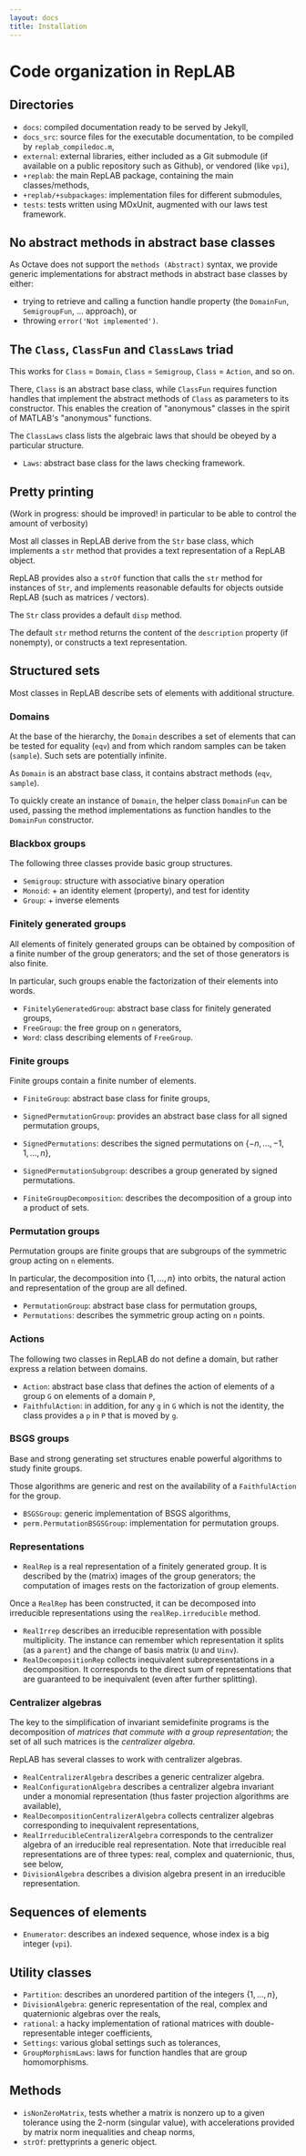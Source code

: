 ```yaml
---
layout: docs
title: Installation
---
```


# Code organization in RepLAB

## Directories

- `docs`: compiled documentation ready to be served by Jekyll,
- `docs_src`: source files for the executable documentation, to be compiled by `replab_compiledoc.m`,
- `external`: external libraries, either included as a Git submodule (if available on a public repository such as Github), or vendored (like `vpi`),
- `+replab`: the main RepLAB package, containing the main classes/methods,
- `+replab/+subpackages`: implementation files for different submodules,
- `tests`: tests written using MOxUnit, augmented with our laws test framework.

## No abstract methods in abstract base classes

As Octave does not support the `methods (Abstract)` syntax, we provide generic implementations for abstract methods in abstract base classes by either:

- trying to retrieve and calling a function handle property (the `DomainFun`, `SemigroupFun`, ... approach), or
- throwing `error('Not implemented')`.

## The `Class`, `ClassFun` and `ClassLaws` triad

This works for `Class` = `Domain`, `Class` = `Semigroup`, `Class` = `Action`, and so on.

There, `Class` is an abstract base class, while `ClassFun` requires function handles that implement the abstract methods of `Class` as parameters to its constructor. This enables the creation of "anonymous" classes in the spirit of MATLAB's "anonymous" functions.

The `ClassLaws` class lists the algebraic laws that should be obeyed by a particular structure.

- `Laws`: abstract base class for the laws checking framework.

## Pretty printing

(Work in progress: should be improved! in particular to be able to control the amount of verbosity)

Most all classes in RepLAB derive from the `Str` base class, which implements a `str` method that provides a text representation of a RepLAB object.

RepLAB provides also a `strOf` function that calls the `str` method for instances of `Str`, and implements reasonable defaults for objects outside RepLAB (such as matrices / vectors).

The `Str` class provides a default `disp` method.

The default `str` method returns the content of the `description` property (if nonempty), or constructs a text representation.

## Structured sets

Most classes in RepLAB describe sets of elements with additional structure.

### Domains

At the base of the hierarchy, the `Domain` describes a set of elements that can be tested for equality (`eqv`) and from which random samples can be taken (`sample`). Such sets are potentially infinite.

As `Domain` is an abstract base class, it contains abstract methods (`eqv`, `sample`).

To quickly create an instance of `Domain`, the helper class `DomainFun` can be used, passing the method implementations as function handles to the `DomainFun` constructor.

### Blackbox groups

The following three classes provide basic group structures.

- `Semigroup`: structure with associative binary operation
- `Monoid`: + an identity element (property), and test for identity
- `Group`: + inverse elements

### Finitely generated groups

All elements of finitely generated groups can be obtained by composition of a finite number of the group generators; and the set of those generators is also finite.

In particular, such groups enable the factorization of their elements into words.

- `FinitelyGeneratedGroup`: abstract base class for finitely generated groups,
- `FreeGroup`: the free group on `n` generators,
- `Word`: class describing elements of `FreeGroup`.

### Finite groups

Finite groups contain a finite number of elements.

- `FiniteGroup`: abstract base class for finite groups,
- `SignedPermutationGroup`: provides an abstract base class for all signed permutation groups,
- `SignedPermutations`: describes the signed permutations on $\{-n,...,-1, 1,...,n\}$,
- `SignedPermutationSubgroup`: describes a group generated by signed permutations.

- `FiniteGroupDecomposition`: describes the decomposition of a group into a product of sets.

### Permutation groups

Permutation groups are finite groups that are subgroups of the symmetric group acting on `n` elements.

In particular, the decomposition into $\{1,...,n\}$ into orbits, the natural action and representation of the group are all defined.

- `PermutationGroup`: abstract base class for permutation groups,
- `Permutations`: describes the symmetric group acting on `n` points.

### Actions

The following two classes in RepLAB do not define a domain, but rather express a relation between domains.

- `Action`: abstract base class that defines the action of elements of a group `G` on elements of a domain `P`,
- `FaithfulAction`: in addition, for any `g` in `G` which is not the identity, the class provides a `p` in `P` that is moved by `g`.

### BSGS groups

Base and strong generating set structures enable powerful algorithms to study finite groups.

Those algorithms are generic and rest on the availability of a `FaithfulAction` for the group.

- `BSGSGroup`: generic implementation of BSGS algorithms,
- `perm.PermutationBSGSGroup`: implementation for permutation groups.

### Representations

- `RealRep` is a real representation of a finitely generated group. It is described by the (matrix) images of the group generators; the computation of images rests on the factorization of group elements.

Once a `RealRep` has been constructed, it can be decomposed into irreducible representations using the `realRep.irreducible` method.

- `RealIrrep` describes an irreducible representation with possible multiplicity. The instance can remember which representation it splits (as a `parent`) and the change of basis matrix (`U` and `Uinv`).
- `RealDecompositionRep` collects inequivalent subrepresentations in a decomposition. It corresponds to the direct sum of representations that are guaranteed to be inequivalent (even after further splitting).

### Centralizer algebras

The key to the simplification of invariant semidefinite programs is the decomposition of *matrices that commute with a group representation*; the set of all such matrices is the *centralizer algebra*.

RepLAB has several classes to work with centralizer algebras.

- `RealCentralizerAlgebra` describes a generic centralizer algebra.
- `RealConfigurationAlgebra` describes a centralizer algebra invariant under a monomial representation (thus faster projection algorithms are available),
- `RealDecompositionCentralizerAlgebra` collects centralizer algebras corresponding to inequivalent representations,
- `RealIrreducibleCentralizerAlgebra` corresponds to the centralizer algebra of an irreducible real representation. Note that irreducible real representations are of three types: real, complex and quaternionic, thus, see below,
- `DivisionAlgebra` describes a division algebra present in an irreducible representation.

## Sequences of elements

- `Enumerator`: describes an indexed sequence, whose index is a big integer (`vpi`).

## Utility classes

- `Partition`: describes an unordered partition of the integers $\{1,...,n\}$,
- `DivisionAlgebra`: generic representation of the real, complex and quaternionic algebras over the reals,
- `rational`: a hacky implementation of rational matrices with double-representable integer coefficients,
- `Settings`: various global settings such as tolerances,
- `GroupMorphismLaws`: laws for function handles that are group homomorphisms.

## Methods

- `isNonZeroMatrix`, tests whether a matrix is nonzero up to a given tolerance using the 2-norm (singular value), with accelerations provided by matrix norm inequalities and cheap norms,
- `strOf`: prettyprints a generic object.
